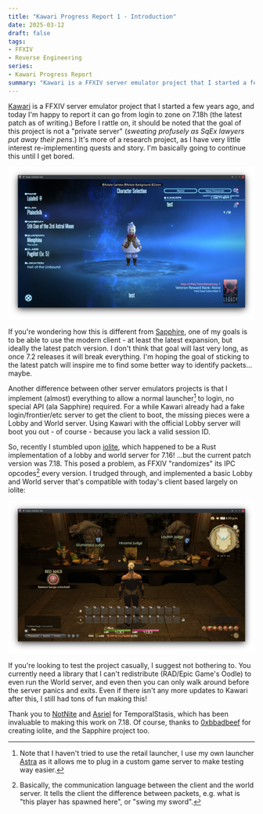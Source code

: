 ```yaml
---
title: "Kawari Progress Report 1 - Introduction"
date: 2025-03-12
draft: false
tags:
- FFXIV
- Reverse Engineering
series:
- Kawari Progress Report
summary: "Kawari is a FFXIV server emulator project that I started a few years ago, and today I'm reporting some recent progress."
---
```


[Kawari](https://github.com/redstrate) is a FFXIV server emulator project that I started a few years ago, and today I'm happy to report it can go from login to zone on 7.18h (the latest patch as of writing.) Before I rattle on, it should be noted that the goal of this project is not a "private server" (_sweating profusely as SqEx lawyers put away their pens_.) It's more of a research project, as I have very little interest re-implementing quests and story. I'm basically going to continue this until I get bored.

![The lobby screen, showing a test character.](lobby.webp)

If you're wondering how this is different from [Sapphire](https://github.com/SapphireServer/Sapphire/), one of my goals is to be able to use the modern client - at least the latest expansion, but ideally the latest patch version. I don't think that goal will last very long, as once 7.2 releases it will break everything. I'm hoping the goal of sticking to the latest patch will inspire me to find some better way to identify packets... maybe.

Another difference between other server emulators projects is that I implement (almost) everything to allow a normal launcher[^1] to login, no special API (ala Sapphire) required. For a while Kawari already had a fake login/frontier/etc server to get the client to boot, the missing pieces were a Lobby and World server. Using Kawari with the official Lobby server will boot you out - of course - because you lack a valid session ID.

So, recently I stumbled upon [iolite](https://github.com/0xbbadbeef/iolite), which happened to be a Rust implementation of a lobby and world server for 7.16! ...but the current patch version was 7.18. This posed a problem, as FFXIV "randomizes" its IPC opcodes[^2] every version. I trudged through, and implemented a basic Lobby and World server that's compatible with today's client based largely on iolite:

![In-game, in some random location.](zone.webp)

<!-- [TemporalStasis](https://github.com/NotNite/TemporalStasis) was invaluable in making this happen, it's a proxy server that sits between the client and the lobby/world server. It reads packets on the fly (including decrypting and decompressing them!) Using the proxy, I was able to create a nice big list of the packets sent between the client & server when loading into a world. It also helped me implement/fix some missing pieces in Kawari, such as figuring out the Oodle compression is two-way and there are separate compressors for both clientbound and serverbound packets. -->

If you're looking to test the project casually, I suggest not bothering to. You currently need a library that I can't redistribute (RAD/Epic Game's Oodle) to even run the World server, and even then you can only walk around before the server panics and exits. Even if there isn't any more updates to Kawari after this, I still had tons of fun making this!

Thank you to [NotNite](https://notnite.com/) and [Asriel](https://camora.dev/) for TemporalStasis, which has been invaluable to making this work on 7.18. Of course, thanks to [0xbbadbeef](https://github.com/0xbbadbeef) for creating iolite, and the Sapphire project too.

[^1]: Note that I haven't tried to use the retail launcher, I use my own launcher [Astra](https://github.com/redstrate/Astra) as it allows me to plug in a custom game server to make testing way easier.

[^2]: Basically, the communication language between the client and the world server. It tells the client the difference between packets, e.g. what is "this player has spawned here", or "swing my sword".
